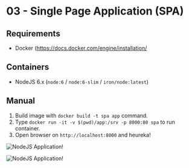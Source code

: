 # 03 - Single Page Application (SPA)

## Requirements

- Docker (https://docs.docker.com/engine/installation/

## Containers

- NodeJS 6.x (`node:6` / `node:6-slim` / `iron/node:latest`)

## Manual

1. Build image with `docker build -t spa app` command.
2. Type `docker run -it -v $(pwd)/app:/srv -p 8000:80 spa` to run container.
3. Open browser on `http://localhost:8000` and heureka!

![](https://raw.githubusercontent.com/trainit/2016-docker-workshop/master/02-simple-page/misc/01.png "NodeJS Application!")

![](https://raw.githubusercontent.com/trainit/2016-docker-workshop/master/02-simple-page/misc/02.png "NodeJS Application!")
